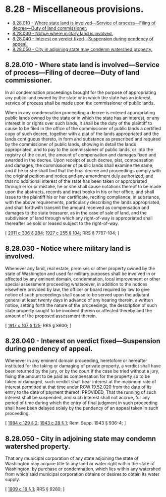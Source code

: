 # 8.28 - Miscellaneous provisions.
* [8.28.010 - Where state land is involved—Service of process—Filing of decree—Duty of land commissioner.](#828010---where-state-land-is-involvedservice-of-processfiling-of-decreeduty-of-land-commissioner)
* [8.28.030 - Notice where military land is involved.](#828030---notice-where-military-land-is-involved)
* [8.28.040 - Interest on verdict fixed—Suspension during pendency of appeal.](#828040---interest-on-verdict-fixedsuspension-during-pendency-of-appeal)
* [8.28.050 - City in adjoining state may condemn watershed property.](#828050---city-in-adjoining-state-may-condemn-watershed-property)
## 8.28.010 - Where state land is involved—Service of process—Filing of decree—Duty of land commissioner.
In all condemnation proceedings brought for the purpose of appropriating any public land owned by the state or in which the state has an interest, service of process shall be made upon the commissioner of public lands.

When in any condemnation proceeding a decree is entered appropriating public lands owned by the state or in which the state has an interest, or any interest in or rights over such lands, it shall be the duty of the plaintiff to cause to be filed in the office of the commissioner of public lands a certified copy of such decree, together with a plat of the lands appropriated and the lands contiguous thereto, in form and substance as prescribed and required by the commissioner of public lands, showing in detail the lands appropriated, and to pay to the commissioner of public lands, or into the registry of the court, the amount of compensation and damages fixed and awarded in the decree. Upon receipt of such decree, plat, compensation and damages, the commissioner of public lands shall examine the same, and if he or she shall find that the final decree and proceedings comply with the original petition and notice and any amendment duly authorized, and that no additional interest of the state has been taken or appropriated through error or mistake, he or she shall cause notations thereof to be made upon the abstracts, records and tract books in his or her office, and shall issue to the plaintiff his or her certificate, reciting compliance, in substance, with the above requirements, particularly describing the lands appropriated, and shall forthwith transmit the amount received as compensation and damages to the state treasurer, as in the case of sale of land, and the subdivision of land through which any right-of-way is appropriated shall thereafter be sold or leased subject to the right-of-way.

\[ [2011 c 336 § 284](https://lawfilesext.leg.wa.gov/biennium/2011-12/Pdf/Bills/Session%20Laws/Senate/5045.SL.pdf?cite=2011%20c%20336%20§%20284); [1927 c 255 § 104](https://leg.wa.gov/CodeReviser/documents/sessionlaw/1927c255.pdf?cite=1927%20c%20255%20§%20104); RRS § 7797-104; \]

## 8.28.030 - Notice where military land is involved.
Whenever any land, real estate, premises or other property owned by the state of Washington and used for military purposes shall be involved in or affected by any eminent domain, condemnation, local improvement or other special assessment proceeding whatsoever, in addition to the notices elsewhere provided by law, the officer or board required by law to give notice of such proceedings shall cause to be served upon the adjutant general at least twenty days in advance of any hearing therein, a written notice, setting forth the nature of the proceedings, the description of such state property sought to be involved therein or affected thereby and the amount of the proposed assessment therein.

\[ [1917 c 107 § 125](https://leg.wa.gov/CodeReviser/documents/sessionlaw/1917c107.pdf?cite=1917%20c%20107%20§%20125); RRS § 8600; \]

## 8.28.040 - Interest on verdict fixed—Suspension during pendency of appeal.
Whenever in any eminent domain proceeding, heretofore or hereafter instituted for the taking or damaging of private property, a verdict shall have been returned by the jury, or by the court if the case be tried without a jury, fixing the amount to be paid as compensation for the property so to be taken or damaged, such verdict shall bear interest at the maximum rate of interest permitted at that time under RCW 19.52.020 from the date of its entry to the date of payment thereof: PROVIDED, That the running of such interest shall be suspended, and such interest shall not accrue, for any period of time during which the entry of final judgment in such proceeding shall have been delayed solely by the pendency of an appeal taken in such proceeding.

\[ [1984 c 129 § 2](https://leg.wa.gov/CodeReviser/documents/sessionlaw/1984c129.pdf?cite=1984%20c%20129%20§%202); [1943 c 28 § 1](https://leg.wa.gov/CodeReviser/documents/sessionlaw/1943c28.pdf?cite=1943%20c%2028%20§%201); Rem. Supp. 1943 § 936-4; \]

## 8.28.050 - City in adjoining state may condemn watershed property.
That any municipal corporation of any state adjoining the state of Washington may acquire title to any land or water right within the state of Washington, by purchase or condemnation, which lies within any watershed from which said municipal corporation obtains or desires to obtain its water supply.

\[ [1909 c 16 § 1](https://leg.wa.gov/CodeReviser/documents/sessionlaw/1909c16.pdf?cite=1909%20c%2016%20§%201); RRS § 9280; \]

